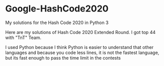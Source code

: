 # Google-HashCode2020
My solutions for the Hash Code 2020 in Python 3

Here are my solutions of Hash Code 2020 Extended Round. I got top 44 with "TnT" Team.

I used Python because I think Python is easier to understand that other languages and because you code less lines, it is not the fastest language, but its fast enough to pass the time limit in the contests 
